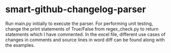 # smart-github-changelog-parser
Run main.py initially to execute the parser. 
For performing unit testing, change the print statements of True/False from regex_check.py to return statements which I have commented. 
In the excel file, different use cases of changes in comments and source lines in word diff can be found along with the examples.
